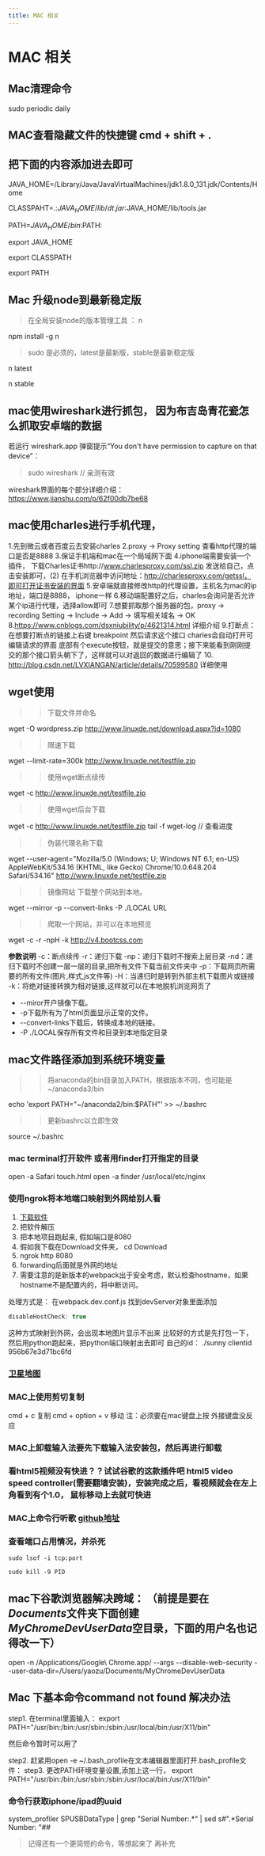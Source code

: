 ```yaml
---
title: MAC 相关
---
```

# MAC 相关

## Mac清理命令

  sudo periodic daily

## MAC查看隐藏文件的快捷键 cmd + shift + .

## 把下面的内容添加进去即可

JAVA_HOME=/Library/Java/JavaVirtualMachines/jdk1.8.0_131.jdk/Contents/Home

CLASSPAHT=.:$JAVA_HOME/lib/dt.jar:$JAVA_HOME/lib/tools.jar

PATH=$JAVA_HOME/bin:$PATH:

export JAVA_HOME

export CLASSPATH

export PATH

## Mac 升级node到最新稳定版

> 在全局安装node的版本管理工具  ： n

  npm install -g n

> sudo 是必须的，latest是最新版，stable是最新稳定版

  n latest

  n stable

## mac使用wireshark进行抓包， 因为布吉岛青花瓷怎么抓取安卓端的数据

若运行 wireshark.app 弹窗提示“You don't have permission to capture on that device”：
> sudo wireshark    // 亲测有效

wireshark界面的每个部分详细介绍： https://www.jianshu.com/p/62f00db7be68

## mac使用charles进行手机代理，

1.先到微云或者百度云去安装charles
2.proxy -> Proxy setting 查看http代理的端口是否是8888
3.保证手机端和mac在一个局域网下面
4.iphone端需要安装一个插件， 下载Charles证书http://www.charlesproxy.com/ssl.zip 发送给自己，点击安装即可，(2) 在手机浏览器中访问地址：http://charlesproxy.com/getssl，即可打开证书安装的界面
5.安卓端就直接修改http的代理设置，主机名为mac的ip地址，端口是8888， iphone一样
6.移动端配置好之后，charles会询问是否允许某个ip进行代理，选择allow即可
7.想要抓取那个服务器的包，proxy -> recording Setting -> Include -> Add -> 填写相关域名 -> OK
8.https://www.cnblogs.com/dsxniubility/p/4621314.html 详细介绍
9.打断点： 在想要打断点的链接上右键  breakpoint 然后请求这个接口 charles会自动打开可编辑请求的界面  底部有个execute按钮，就是提交的意思；接下来能看到刚刚提交的那个接口箭头朝下了，这样就可以对返回的数据进行编辑了
10.  http://blog.csdn.net/LVXIANGAN/article/details/70599580 详细使用

## wget使用

>> 下载文件并命名

  wget -O wordpress.zip http://www.linuxde.net/download.aspx?id=1080

>> 限速下载

  wget --limit-rate=300k http://www.linuxde.net/testfile.zip

>> 使用wget断点续传

  wget -c http://www.linuxde.net/testfile.zip

>> 使用wget后台下载

  wget -c http://www.linuxde.net/testfile.zip
  tail -f wget-log    // 查看进度

>> 伪装代理名称下载

  wget --user-agent="Mozilla/5.0 (Windows; U; Windows NT 6.1; en-US) AppleWebKit/534.16 (KHTML, like Gecko) Chrome/10.0.648.204 Safari/534.16" http://www.linuxde.net/testfile.zip

>> 镜像网站  下载整个网站到本地。

  wget --mirror -p --convert-links -P ./LOCAL URL

>> 爬取一个网站，并可以在本地预览

  wget -c -r -npH -k http://v4.bootcss.com

**参数说明**
-c：断点续传 
-r：递归下载 
-np：递归下载时不搜索上层目录 
-nd：递归下载时不创建一层一层的目录,把所有文件下载当前文件夹中 
-p：下载网页所需要的所有文件(图片,样式,js文件等) 
-H：当递归时是转到外部主机下载图片或链接 
-k：将绝对链接转换为相对链接,这样就可以在本地脱机浏览网页了

* --miror开户镜像下载。
* -p下载所有为了html页面显示正常的文件。
* --convert-links下载后，转换成本地的链接。
* -P ./LOCAL保存所有文件和目录到本地指定目录

## mac文件路径添加到系统环境变量

>> 将anaconda的bin目录加入PATH，根据版本不同，也可能是~/anaconda3/bin

  echo 'export PATH="~/anaconda2/bin:$PATH"' >> ~/.bashrc

>> 更新bashrc以立即生效

  source ~/.bashrc  

### mac terminal打开软件 或者用finder打开指定的目录

  open -a Safari touch.html
  open -a finder /usr/local/etc/nginx

### 使用ngrok将本地端口映射到外网给别人看

1. [下载软件](https://ngrok.com/download)
2. 把软件解压
3. 把本地项目跑起来, 假如端口是8080
4. 假如我下载在Download文件夹， cd Download
5. ngrok http 8080
6. forwarding后面就是外网的地址
7. 需要注意的是新版本的webpack出于安全考虑，默认检查hostname，如果hostname不是配置内的，将中断访问。
  
处理方式是： 在webpack.dev.conf.js 找到devServer对象里面添加

```js
disableHostCheck: true
```

这种方式映射到外网，会出现本地图片显示不出来
比较好的方式是先打包一下，然后用python跑起来，把python端口映射出去即可
自己的id： ./sunny clientid 956b67e3d71bc6fd

### [卫星地图](http://www.265.me/)

### MAC上使用剪切复制

  cmd + c 复制
  cmd + option + v 移动   注：必须要在mac键盘上按   外接键盘没反应

### MAC上卸载输入法要先下载输入法安装包，然后再进行卸载

### 看html5视频没有快进？？试试谷歌的这款插件吧 html5 video speed controller(需要翻墙安装)，安装完成之后，看视频就会在左上角看到有个1.0， 鼠标移动上去就可快进

### MAC上命令行听歌 [github地址](https://github.com/darknessomi/musicbox)

### 查看端口占用情况，并杀死
```code
sudo lsof -i tcp:port

sudo kill -9 PID
```

## mac下谷歌浏览器解决跨域： （前提是要在*Documents*文件夹下面创建*MyChromeDevUserData*空目录，**下面的用户名也记得改一下**）
  open -n /Applications/Google\ Chrome.app/ --args --disable-web-security  --user-data-dir=/Users/yaozu/Documents/MyChromeDevUserData 

## Mac 下基本命令command not found 解决办法
step1.
在terminal里面输入：
export PATH="/usr/bin:/bin:/usr/sbin:/sbin:/usr/local/bin:/usr/X11/bin"

然后命令暂时可以用了

step2.
赶紧用open -e ~/.bash_profile在文本编辑器里面打开.bash_profile文件：
step3.
更改PATH环境变量设置,添加上这一行，
export PATH="/usr/bin:/bin:/usr/sbin:/sbin:/usr/local/bin:/usr/X11/bin"

### 命令行获取iphone/ipad的uuid
  system_profiler SPUSBDataType | grep "Serial Number:.*" | sed s#".*Serial Number: "##
> 记得还有一个更简短的命令，等想起来了  再补充